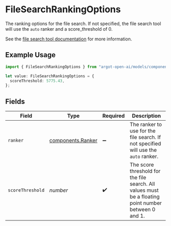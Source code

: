 # FileSearchRankingOptions

The ranking options for the file search. If not specified, the file search tool will use the `auto` ranker and a score_threshold of 0.

See the [file search tool documentation](/docs/assistants/tools/file-search/customizing-file-search-settings) for more information.


## Example Usage

```typescript
import { FileSearchRankingOptions } from "argot-open-ai/models/components";

let value: FileSearchRankingOptions = {
  scoreThreshold: 5775.43,
};
```

## Fields

| Field                                                                                                | Type                                                                                                 | Required                                                                                             | Description                                                                                          |
| ---------------------------------------------------------------------------------------------------- | ---------------------------------------------------------------------------------------------------- | ---------------------------------------------------------------------------------------------------- | ---------------------------------------------------------------------------------------------------- |
| `ranker`                                                                                             | [components.Ranker](../../models/components/ranker.md)                                               | :heavy_minus_sign:                                                                                   | The ranker to use for the file search. If not specified will use the `auto` ranker.                  |
| `scoreThreshold`                                                                                     | *number*                                                                                             | :heavy_check_mark:                                                                                   | The score threshold for the file search. All values must be a floating point number between 0 and 1. |